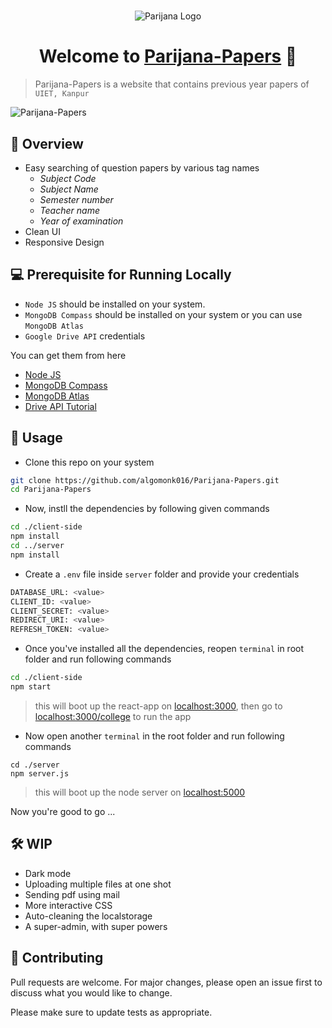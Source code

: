 #  
<p align="center">
<img src="https://user-images.githubusercontent.com/55861951/116801406-51d63880-ab27-11eb-92c8-e79e1605a236.png" alt="Parijana Logo" >
</p>
<h1 align="center">Welcome to <a href="https://parijana.herokuapp.com/college" >Parijana-Papers</a> 👋 </h1>

> Parijana-Papers is a website that contains previous year papers of `UIET, Kanpur`

![Parijana-Papers](https://user-images.githubusercontent.com/55861951/117621436-3f937480-b18f-11eb-8501-f63198b7513b.png)

## 👀 Overview 
- Easy searching of question papers by various tag names
  - *Subject Code*
  - *Subject Name*
  - *Semester number*
  - *Teacher name*
  - *Year of examination*
- Clean UI
- Responsive Design

## 💻 Prerequisite for Running Locally
- `Node JS` should be installed on your system. <br>
- `MongoDB Compass` should be installed on your system or you can use `MongoDB Atlas`
- `Google Drive API` credentials

You can get them from here
- [Node JS](https://nodejs.org/en/)
- [MongoDB Compass](https://fastdl.mongodb.org/windows/mongodb-windows-x86_64-4.4.5-signed.msi)
- [MongoDB Atlas](https://www.mongodb.com/cloud/atlas)
- [Drive API Tutorial](https://www.youtube.com/watch?v=1y0-IfRW114&t=819s)


## 🚀 Usage
- Clone this repo on your system 
```sh
git clone https://github.com/algomonk016/Parijana-Papers.git
cd Parijana-Papers
```
- Now, instll the dependencies by following given commands
```sh
cd ./client-side
npm install
cd ../server
npm install
```
- Create a `.env` file inside `server` folder and provide your credentials
```sh
DATABASE_URL: <value>
CLIENT_ID: <value>
CLIENT_SECRET: <value>
REDIRECT_URI: <value>
REFRESH_TOKEN: <value>
```
- Once you've installed all the dependencies, reopen `terminal` in root folder and run following commands
```sh
cd ./client-side
npm start
```
> this will boot up the react-app on [localhost:3000](http://localhost:3000), then go to  [localhost:3000/college](http://localhost:3000/college) to run the app


- Now open another `terminal` in the root folder and run following commands
```
cd ./server
npm server.js
```
> this will boot up the node server on [localhost:5000](http://localhost:5000)

Now you're good to go ...


## 🛠 WIP
- Dark mode
- Uploading multiple files at one shot
- Sending pdf using mail
- More interactive CSS
- Auto-cleaning the localstorage
- A super-admin, with super powers

## 🤝 Contributing
Pull requests are welcome. For major changes, please open an issue first to discuss what you would like to change.

Please make sure to update tests as appropriate.
